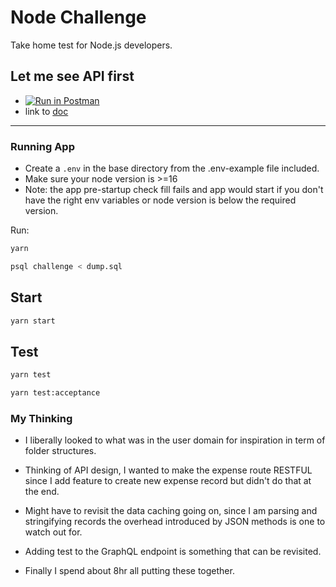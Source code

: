 # Node Challenge

Take home test for Node.js developers.

## Let me see API first
- [![Run in Postman](https://run.pstmn.io/button.svg)](https://www.getpostman.com/collections/62826cc1b0de3d2e57ff)
- link to [doc](https://documenter.getpostman.com/view/263074/UVknubhG#2081ec66-2cd2-4fa3-b18a-a3259a7be31c)
---
### Running App

- Create a `.env` in the base directory from the .env-example file included.
- Make sure your node version is >=16
- Note: the app pre-startup check fill fails and app would start if you don't have the right env variables or node version is below the required version.


Run:


```bash
yarn
```

```bash
psql challenge < dump.sql
```

## Start

```bash
yarn start
```


## Test


```bash
yarn test
```


```bash
yarn test:acceptance
```


### My Thinking
- I liberally looked to what was in the user domain for inspiration in term of folder structures.
- Thinking of API design, I wanted to make the expense route RESTFUL since I add feature to create new expense record but didn't do that at the end.
- Might have to revisit the data caching going on, since I am parsing and stringifying records the overhead introduced by JSON methods is one to watch out for.
- Adding test to the GraphQL endpoint is something that can be revisited.

- Finally I spend about 8hr all putting these together.

